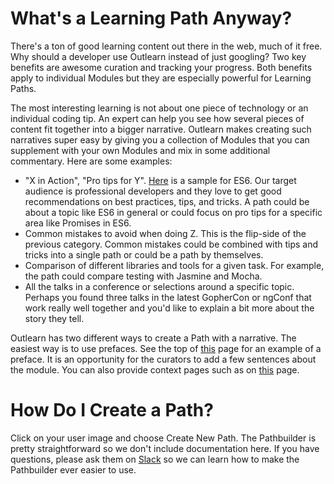 <!--
{
"name": "paths",
"version" : "0.1",
"title" : "Creating Learning Paths",
"description" : "Learn what makes an effective learning path and how to create it on the Outlearn platform.",
"freshnessDate" : 2015-10-06,
"license" : "All Rights Reserved"
}
-->

<!-- @section -->

# What's a Learning Path Anyway?  

There's a ton of good learning content out there in the web, much of it free. Why should a developer use Outlearn instead of just googling? Two key benefits are awesome curation and tracking your progress. Both benefits apply to individual Modules but they are especially powerful for Learning Paths.

The most interesting learning is not about one piece of technology or an individual coding tip. An expert can help you see how several pieces of content fit together into a bigger narrative. Outlearn makes creating such narratives super easy by giving you a collection of Modules that you can supplement with your own Modules and mix in some additional commentary. Here are some examples:

* "X in Action", "Pro tips for Y". [Here](https://www.outlearn.com/learn/vkarpov15/es6-promises-in-action) is a sample for ES6. Our target audience is professional developers and they love to get good recommendations on best practices, tips, and tricks. A path could be about a topic like ES6 in general or could focus on pro tips for a specific area like Promises in ES6.
* Common mistakes to avoid when doing Z. This is the flip-side of the previous category. Common mistakes could be combined with tips and tricks into a single path or could be a path by themselves.
* Comparison of different libraries and tools for a given task. For example, the path could compare testing with Jasmine and Mocha.
* All the talks in a conference or selections around a specific topic. Perhaps you found three talks in the latest GopherCon or ngConf that work really well together and you'd like to explain a bit more about the story they tell.

Outlearn has two different ways to create a Path with a narrative. The easiest way is to use prefaces. See the top of [this](https://www.outlearn.com/learn/vkarpov15/es6-promises-in-action/2) page for an example of a preface. It is an opportunity for the curators to add a few sentences about the module. You can also provide context pages such as on [this](https://www.outlearn.com/learn/matryer/mastering-concurrency-in-go/8) page.


<!-- @section -->

# How Do I Create a Path?

Click on your user image and choose Create New Path. The Pathbuilder is pretty straightforward so we don't include documentation here. If you have questions, please ask them on [Slack](https://outlearn.slack.com/messages/curators/) so we can learn how to make the Pathbuilder ever easier to use.
